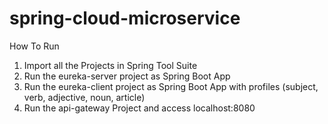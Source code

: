 # spring-cloud-microservice
How To Run

1. Import all the Projects in Spring Tool Suite
2. Run the eureka-server project as Spring Boot App
3. Run the eureka-client project as Spring Boot App with profiles (subject, verb, adjective, noun, article)
4. Run the api-gateway Project and access localhost:8080
